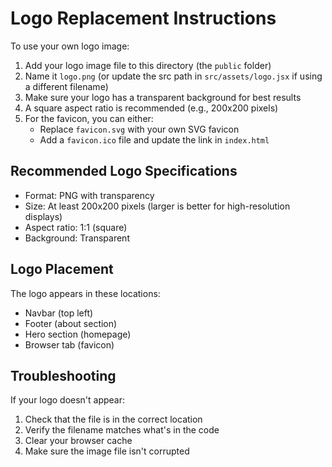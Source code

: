 # Logo Replacement Instructions

To use your own logo image:

1. Add your logo image file to this directory (the `public` folder)
2. Name it `logo.png` (or update the src path in `src/assets/logo.jsx` if using a different filename)
3. Make sure your logo has a transparent background for best results
4. A square aspect ratio is recommended (e.g., 200x200 pixels)
5. For the favicon, you can either:
   - Replace `favicon.svg` with your own SVG favicon
   - Add a `favicon.ico` file and update the link in `index.html`

## Recommended Logo Specifications

- Format: PNG with transparency
- Size: At least 200x200 pixels (larger is better for high-resolution displays)
- Aspect ratio: 1:1 (square)
- Background: Transparent

## Logo Placement

The logo appears in these locations:
- Navbar (top left)
- Footer (about section)
- Hero section (homepage)
- Browser tab (favicon)

## Troubleshooting

If your logo doesn't appear:
1. Check that the file is in the correct location
2. Verify the filename matches what's in the code
3. Clear your browser cache
4. Make sure the image file isn't corrupted